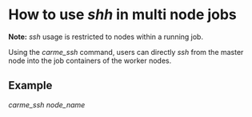 
# How to use *shh* in multi node jobs

**Note:** *ssh* usage is restricted to nodes within a running job.

Using the *carme_ssh* command, users can directly *ssh* from the master node into the job containers of the worker nodes.



## Example
*carme_ssh node_name* 


